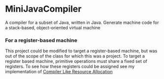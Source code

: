 # MiniJavaCompiler
A compiler for a subset of Java, written in Java. Generate machine code for a stack-based, object-oriented virtual machine

### For a register-based machine

This project could be modified to target a register-based machine, but was out of the scope of the class for which this was a project. To target a register based machine, primitive operations must share a fixed set of registers. To see how these registers could be assigned see my implementation of [Compiler Like Resource Allocation](https://github.com/JohnEspenhahn/ResourceAllocation#compilerlike)

